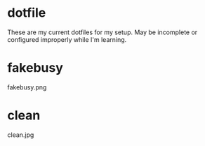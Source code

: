 # dotfile

These are my current dotfiles for my setup. May be incomplete or configured improperly while I'm learning.

# fakebusy
fakebusy.png
# clean
clean.jpg
